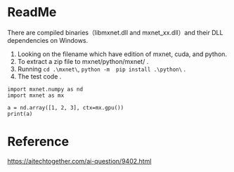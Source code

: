 # ReadMe
There are compiled binaries（libmxnet.dll and mxnet_xx.dll）and their DLL dependencies on Windows.

1. Looking on the filename which have edition of mxnet, cuda, and python.
2. To extract a zip file to mxnet/python/mxnet/ . 
3. Running `cd .\mxnet\`, `python -m  pip install .\python\` .
4. The test code .
```
import mxnet.numpy as nd
import mxnet as mx

a = nd.array([1, 2, 3], ctx=mx.gpu())
print(a)
```

# Reference
https://aitechtogether.com/ai-question/9402.html
